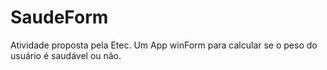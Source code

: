 # SaudeForm
Atividade proposta pela Etec. Um App winForm para calcular se o peso do usuário é saudável ou não.
